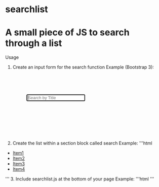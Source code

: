 searchlist
==================================================
A small piece of JS to search through a list
==================================================

Usage

1. Create an input form for the search function
Example (Bootstrap 3):
<pre>
<nav>
<form role="search" class="navbar-form">
    <div class="form-group has-feedback">
        <input type="text" autofocus placeholder="Search by Title" class="form-control">
        <div data-toggle="navbar-search-dismiss" class="fa fa-times form-control-feedback"></div>
    </div>
</form>
</nav>
</pre>
2. Create the list within a section block called search
Example:
'''html
  <section class="search">
    <div class="panel widget">
      <ul class="list-group">
        <li class="list-group-item"><a href="/1/">Item1</a></li>
          <li class="list-group-item"><a href="/2/">Item2</a></li>
          <li class="list-group-item"><a href="/3/">Item3</a></li>
          <li class="list-group-item"><a href="/4/">Item4</a></li>
      </ul>
    </div>
  </section>
'''
3. Include searchlist.js at the bottom of your page
Example:
  '''html
	<script src="app/js/searchlist.js"></script>
  '''
